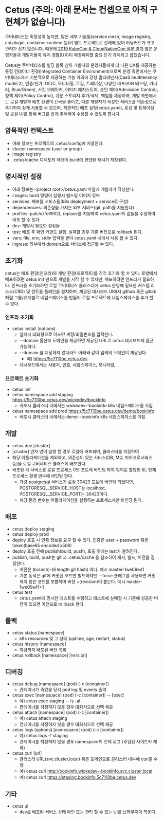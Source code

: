 # Cetus (주의: 아래 문서는 컨셉으로 아직 구현체가 없습니다)

쿠버네티스는 확장성이 높지만, 많은 세부 기술들(service mesh, image registry, cni plugin, container runtime 등)이 별도 프로젝트로 산재해 있어 러닝커브가 크고 관리가 쉽지 않습니다. 때문에 [2019 KubeCon & CloudNativeCon 설문 결과](https://thenewstack.io/ux-is-kubernetes-biggest-short-term-challenge/?fbclid=IwAR1Olut6i5Ekf4TQ3-QQ7P5jEaYNuan3s73ndzV8HOXf6Yc06Hu_QjtIkxk) 많은 운영자들과 개발자들이 유저 경험(UX)이 해결해야할 중요 단기 과제라고 답했습니다.

Cetus는 쿠버네티스를 빌딩 블록 삼아 개발자와 운영자들에게 더 나은 UX를 제공하는 통합 컨테이너 환경(Integrated Container Environment)으로써 운영 측면에서는 쿠버네티스에서 기본적으로 제공하는 기능 이외에 강성 멀티테넌시(CaaS multitenancy model 2), 인증/인가, OIDC, 모니터링, 로깅, 트레이싱, 다양한 배포(A/B 테스팅, 카나리, Blue/Green), 서킷 브레이커, 이미지 레지스트리, 승인 제어(Admission Control), 정책 제어(Policy Control), 쉬운 스토리지 추가/삭제, 백업를 제공하며, 개발 측면에서는 로컬 개발과 배포 환경의 간극을 줄이고, 다른 개발자가 작성한 서비스를 의존성으로 추가하여 쉽게 사용할 수 있으며, 직관적인 배포 설정(cetus.yaml), 로깅 및 트레이싱 및 로컬 UI를 통해 버그를 쉽게 추적하여 수정할 수 있도록 합니다.

## 암묵적인 컨텍스트

- 아래 정보는 프로젝트의 .cetus/config에 저장된다.
- cluster namespace (user or group)
- image registry
- .cetus/cache 디렉토리 아래에 build에 관련된 캐시가 저장된다.

## 명시적인 설정

- 아래 정보는 \<project root\>/cetus.yaml 파일에 개발자가 작성한다.
- images: build 명령어 실행시 빌드될 이미지 정보
- services: 배포될 서비스들(k8s deployment + service로 구성)
- dependencies: 의존성을 가지는 외부 서비스(git, path를 지원한다)
- profiles: patch(rfc6902), replace를 지원하여 cetus.yaml의 값들을 수정하여 배포 할 수 있다.
- dev: 개발시 필요한 설정들
- test: 배포 후 확인 커맨드 실행. 실패할 경우 기존 버전으로 rollback 된다.
- vars: file, env, stdin 입력을 받아 cetus.yaml 내에서 사용 할 수 있다.
- ingress: 외부에서 domain으로 서비스에 접근할 수 있다.

## 초기화

cetus는 배포 환경(인프라)와 개발 환경(프로젝트)를 각각 초기화 할 수 있다. 로컬에서 배포하려면 cetus init 만으로 개발을 시작 할 수 있지만, 배포하려면 인프라가 필요하다. 인프라를 초기화하면 로컬 쿠버네티스 클러스터에 cetus 운영에 필요한 커스텀 리소스(CRD) 및 컨트롤 플레인을 설치하며, 제공된 대시보드 UI에서 github 혹은 gitlab 처럼 그룹/유저별로 네임스페이스를 만들어 로컬 프로젝트에 네임스페이스를 추가 할 수 있다.

### 인프라 초기화

- cetus install (options)
    - 설치시 대화형으로 어드민 계정/비밀번호를 입력한다.
    - --domain 옵션에 도메인을 제공하면 제공된 URL로 cetus 대시보드에 접근 가능하다.
    - --domain 을 지정하지 않더라도 아래와 같이 임의의 도메인이 제공된다.
        - 예) https://5c7110be.cetus.dev
    - 대시보드에서는 사용자, 인증, 네임스페이스, 모니터링,

### 프로젝트 초기화

- cetus init
- cetus namespace add staging https://5c7110be.cetus.dev/wickedev/bookinfo
    - 배포시 클러스터 내에서는 wickedev--bookinfo k8s 네임스페이스를 가짐
- cetus namespace add prod https://5c7110be.cetus.dev/demo/bookinfo
    - 배포시 클러스터 내에서는 demo--bookinfo k8s 네임스페이스를 가짐

## 개발

- cetus dev [cluster]
- [cluster] 인자 없이 실행 할 경우 로컬에 배포되며, 클러스터를 지정하여
- 해당 어플리케이션을 제외하고, 의존성이 있는 서비스(DB, MQ, 마이크로서비스 등)을 로컬 쿠버네티스 클러스에 배포한다.
- 배포된 각 서비스를 로컬 프로세스 0번 포트에 바인딩 하여 임의로 할당한 뒤, 현재 프로세스 환경 변수에 바인딩 한다.
    - 가령 postgresql 서비스가 로컬 30423 포트에 바인딩 되었다면, POSTGRESQL_SERVICE_HOST는 localhost, POSTGRESQL_SERVICE_PORT는 30423이다.
    - 해당 환경 변수는 어플리케이션을 실행하는 프로세스에만 바인딩 된다.

## 배포

- cetus deploy staging
- cetus deploy prod
- deploy 호출 시 인증 정보를 요구 할 수 있다. 인증은 user + password 혹은 token(base65 encoded x509)
- deploy 호출 전에 publish(build, push), 호출 후에는 test가 불려진다.
- publish, build, push는 git 과 .cetus/cache 을 참조하여 캐시, 빌드, 버전을 결정한다.
    - 버전은 (branch)-(8 length git hash) 이다. 예시 master-1we09e41
    - 기본 동작은 git에 커밋된 코드만 빌드하지만 --force 플래그를 사용하면 커밋되지 않은 코드를 포함하며 버전 +(revision)이 붙는다. 예시 master-1we09e41+1
- cetus test
    - cetus.yaml에 명시한 테스트를 수행하고 테스트에 실패할 시 기존에 성공한 버전이 있으면 이전으로 rollback 한다.

## 롤백

- cetus status [namespace]
    - k8s resources 및 그 상태 (uptime, age, restart, status)
- cetus history [namespace]
    - 지금까지 배포된 버전 목록
- cetus rollback [namespace] [version]

## 디버깅

- cetus debug [namespace] (pod) (-c [container])
    - 컨테이너가 죽었을 당시 pod log 및 events 출력
- cetus exec [namespace] (pod) (-c [container]) -- [exec]
    - 예) cetus exec staging -- ls -al
    - 컨테이너를 지정하지 않을 경우 대화식으로 선택 제공
- cetus attach [namespace] (pod) (-c [container])
    - 예) cetus attach staging
    - 컨테이너를 지정하지 않을 경우 대화식으로 선택 제공
- cetus logs (options) [namespace] (pod) (-c [container])
    - 예) cetus logs -f staging
    - 컨테이너를 지정하지 않을 경우 namespace의 전체 로그 (주입된 사이드카 제외)
- cetus curl [url]
    - 클러스터 URL(svc.cluster.local) 혹은 도메인으로 클러스터 내부에 curl을 수행
    - 예) cetus curl http://bookinfo.wickedev--bookinfo.svc.cluster.local
    - 예) cetus curl https://staging.bookinfo.5c7110be.cetus.dev

## 기타

- cetus ui
    - dev로 배포된 서비스 상태 확인 또는 관리 할 수 있는 UI를 브라우저에 띄운다.

